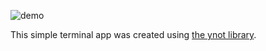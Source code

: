 ![demo](https://media.giphy.com/media/iArQ9LLVS30McyVR3u/giphy.gif)

This simple terminal app was created using [the ynot library](https://github.com/wheelercj/ynot).
